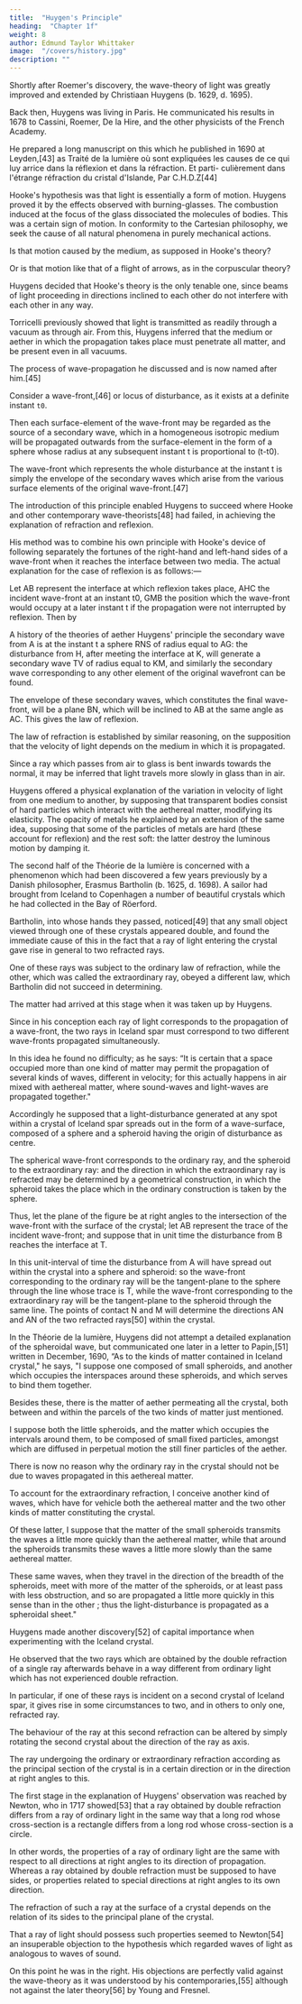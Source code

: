 ```yaml
---
title:  "Huygen's Principle"
heading:  "Chapter 1f"
weight: 8
author: Edmund Taylor Whittaker
image:  "/covers/history.jpg"
description: ""
---
```



Shortly after Roemer's discovery, the wave-theory of light was greatly improved and extended by Christiaan Huygens (b. 1629, d. 1695).

Back then, Huygens was living in Paris. He communicated his results in 1678 to Cassini, Roemer, De la Hire, and the other physicists of the French Academy.

He prepared a long manuscript on this which he published in 1690 at Leyden,[43] as Traité de la lumière où sont expliquées les causes de ce qui luy arrice dans la réflexion et dans la réfraction. Et parti- culièrement dans l'étrange réfraction du cristal d'Islande, Par C.H.D.Z[44]

<!-- This he proposed to translate into Latin, and to publish in that language together with a treatise on the Optics of Telescopes; but the work of translation making little progress, after a delay of twelve years, he decided to print the work on wave-theory in its original form.  -->

Hooke's hypothesis was that light is essentially a form of motion. Huygens proved it by the effects observed with burning-glasses. The combustion induced at the focus of the glass dissociated the molecules of bodies. This was a certain sign of motion. In conformity to the Cartesian philosophy, we seek the cause of all natural phenomena in purely mechanical actions.

Is that motion caused by the medium, as supposed in Hooke's theory? 

Or is that motion like that of a flight of arrows, as in the corpuscular theory?

Huygens decided that Hooke's theory is the only tenable one, since beams of light proceeding in directions inclined to each other do not interfere with each other in any way.

Torricelli previously showed that light is transmitted as readily through a vacuum as through air. From this, Huygens inferred that the medium or aether in which the propagation takes place must penetrate all matter, and be present even in all vacuums.


The process of wave-propagation he discussed and is now named after him.[45] 
<!-- introduced for the first time, and has since been generally known by his name.  -->

Consider a wave-front,[46] or locus of disturbance, as it exists at a definite instant `t0`.

Then each surface-element of the wave-front may be regarded as the source of a secondary wave, which in a homogeneous isotropic medium will be propagated outwards from the surface-element in the form of a sphere whose radius at any subsequent instant t is proportional to (t-t0).

The wave-front which represents the whole disturbance at the instant t is simply the envelope of the secondary waves which arise from the various surface elements of the original wave-front.[47] 

The introduction of this principle enabled Huygens to succeed where Hooke and other contemporary wave-theorists[48] had failed, in achieving the explanation of refraction and reflexion. 

His method was to combine his own principle with Hooke's device of following separately the fortunes of the right-hand and left-hand sides of a wave-front when it reaches the interface between two media. The actual explanation for the case of reflexion is as follows:—

Let AB represent the interface at which reflexion takes place, AHC the incident wave-front at an instant t0, GMB the position which the wave-front would occupy at a later instant t if the propagation were not interrupted by reflexion. Then by

A history of the theories of aether
Huygens' principle the secondary wave from A is at the instant t a sphere RNS of radius equal to AG: the disturbance from H, after meeting the interface at K, will generate a secondary wave TV of radius equal to KM, and similarly the secondary wave corresponding to any other element of the original wavefront can be found. 

The envelope of these secondary waves, which constitutes the final wave-front, will be a plane BN, which will be inclined to AB at the same angle as AC. This gives the law of reflexion.

The law of refraction is established by similar reasoning, on the supposition that the velocity of light depends on the medium in which it is propagated. 

Since a ray which passes from air to glass is bent inwards towards the normal, it may be inferred that light travels more slowly in glass than in air.

Huygens offered a physical explanation of the variation in velocity of light from one medium to another, by supposing that transparent bodies consist of hard particles which interact with the aethereal matter, modifying its elasticity. The opacity of metals he explained by an extension of the same idea, supposing that some of the particles of metals are hard (these account for reflexion) and the rest soft: the latter destroy the luminous motion by damping it.

The second half of the Théorie de la lumière is concerned with a phenomenon which had been discovered a few years previously by a Danish philosopher, Erasmus Bartholin (b. 1625, d. 1698). A sailor had brought from Iceland to Copenhagen a number of beautiful crystals which he had collected in the Bay of Röerford. 

Bartholin, into whose hands they passed, noticed[49] that any small object viewed through one of these crystals appeared double, and found the immediate cause of this in the fact that a ray of light entering the crystal gave rise in general to two refracted rays. 

One of these rays was subject to the ordinary law of refraction, while the other, which was called the extraordinary ray, obeyed a different law, which Bartholin did not succeed in determining.

The matter had arrived at this stage when it was taken up by Huygens. 

Since in his conception each ray of light corresponds to the propagation of a wave-front, the two rays in Iceland spar must correspond to two different wave-fronts propagated simultaneously. 

In this idea he found no difficulty; as he says: “It is certain that a space occupied more than one kind of matter may permit the propagation of several kinds of waves, different in velocity; for this actually happens in air mixed with aethereal matter, where sound-waves and light-waves are propagated together."

Accordingly he supposed that a light-disturbance generated at any spot within a crystal of Iceland spar spreads out in the form of a wave-surface, composed of a sphere and a spheroid having the origin of disturbance as centre. 

The spherical wave-front corresponds to the ordinary ray, and the spheroid to the extraordinary ray: and the direction in which the extraordinary ray is refracted may be determined by a geometrical construction, in which the spheroid takes the place which in the ordinary construction is taken by the sphere.

Thus, let the plane of the figure be at right angles to the intersection of the wave-front with the surface of the crystal; let AB represent the trace of the incident wave-front; and suppose that in unit time the disturbance from B reaches the interface at T. 

In this unit-interval of time the disturbance from A will have spread out within the crystal into a sphere and spheroid: so the wave-front corresponding to the ordinary ray will be the tangent-plane to the sphere through the line whose trace is T, while the wave-front corresponding to the extraordinary ray will be the tangent-plane to the spheroid through the same line. The points of contact N and M will determine the directions AN and AN of the two refracted rays[50] within the crystal.



In the Théorie de la lumière, Huygens did not attempt a detailed explanation of the spheroidal wave, but communicated one later in a letter to Papin,[51] written in December, 1690, “As to the kinds of matter contained in Iceland crystal," he says, "I suppose one composed of small spheroids, and another which occupies the interspaces around these spheroids, and which serves to bind them together. 

Besides these, there is the matter of aether permeating all the crystal, both between and within the parcels of the two kinds of matter just mentioned. 

I suppose both the little spheroids, and the matter which occupies the intervals around them, to be composed of small fixed particles, amongst which are diffused in perpetual motion the still finer particles of the aether. 

There is now no reason why the ordinary ray in the crystal should not be due to waves propagated in this aethereal matter.

To account for the extraordinary refraction, I conceive another kind of waves, which have for vehicle both the aethereal matter and the two other kinds of matter constituting the crystal. 

Of these latter, I suppose that the matter of the small spheroids transmits the waves a little more quickly than the aethereal matter, while that around the spheroids transmits these waves a little more slowly than the same aethereal matter.

These same waves, when they travel in the direction of the breadth of the spheroids, meet with more of the matter of the spheroids, or at least pass with less obstruction, and so are propagated a little more quickly in this sense than in the other ; thus the light-disturbance is propagated as a spheroidal sheet."

Huygens made another discovery[52] of capital importance when experimenting with the Iceland crystal. 

He observed that the two rays which are obtained by the double refraction of a single ray afterwards behave in a way different from ordinary light which has not experienced double refraction. 

In particular, if one of these rays is incident on a second crystal of Iceland spar, it gives rise in some circumstances to two, and in others to only one, refracted ray. 

The behaviour of the ray at this second refraction can be altered by simply rotating the second crystal about the direction of the ray as axis. 

The ray undergoing the ordinary or extraordinary refraction according as the principal section of the crystal is in a certain direction or in the direction at right angles to this.

The first stage in the explanation of Huygens' observation was reached by Newton, who in 1717 showed[53] that a ray obtained by double refraction differs from a ray of ordinary light in the same way that a long rod whose cross-section is a rectangle differs from a long rod whose cross-section is a circle. 

In other words, the properties of a ray of ordinary light are the same with respect to all directions at right angles to its direction of propagation. Whereas a ray obtained by double refraction must be supposed to have sides, or properties related to special directions at right angles to its own direction. 

The refraction of such a ray at the surface of a crystal depends on the relation of its sides to the principal plane of the crystal.

That a ray of light should possess such properties seemed to Newton[54] an insuperable objection to the hypothesis which regarded waves of light as analogous to waves of sound. 

On this point he was in the right. His objections are perfectly valid against the wave-theory as it was understood by his contemporaries,[55] although not against the later theory[56] by Young and Fresnel.
